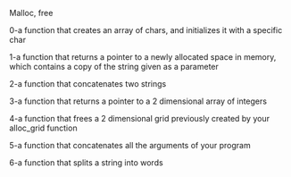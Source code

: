 Malloc, free

0-a function that creates an array of chars, and initializes it with a specific char

1-a function that returns a pointer to a newly allocated space in memory, which contains a copy of the string given as a parameter

2-a function that concatenates two strings

3-a function that returns a pointer to a 2 dimensional array of integers

4-a function that frees a 2 dimensional grid previously created by your alloc_grid function

5-a function that concatenates all the arguments of your program

6-a function that splits a string into words
